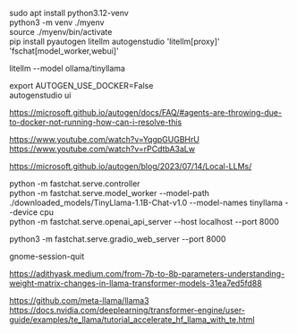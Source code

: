sudo apt install python3.12-venv  
python3 -m venv ./myenv  
source ./myenv/bin/activate  
pip install pyautogen litellm autogenstudio 'litellm[proxy]' 'fschat[model_worker,webui]'

litellm --model ollama/tinyllama  

export AUTOGEN_USE_DOCKER=False  
autogenstudio ui  

https://microsoft.github.io/autogen/docs/FAQ/#agents-are-throwing-due-to-docker-not-running-how-can-i-resolve-this  

https://www.youtube.com/watch?v=YqgpGUGBHrU  
https://www.youtube.com/watch?v=rPCdtbA3aLw  

https://microsoft.github.io/autogen/blog/2023/07/14/Local-LLMs/  

python -m fastchat.serve.controller  
python -m fastchat.serve.model_worker --model-path ./downloaded_models/TinyLlama-1.1B-Chat-v1.0 --model-names tinyllama --device cpu  
python -m fastchat.serve.openai_api_server --host localhost --port 8000  


python3 -m fastchat.serve.gradio_web_server --port 8000

gnome-session-quit

https://adithyask.medium.com/from-7b-to-8b-parameters-understanding-weight-matrix-changes-in-llama-transformer-models-31ea7ed5fd88

https://github.com/meta-llama/llama3
https://docs.nvidia.com/deeplearning/transformer-engine/user-guide/examples/te_llama/tutorial_accelerate_hf_llama_with_te.html